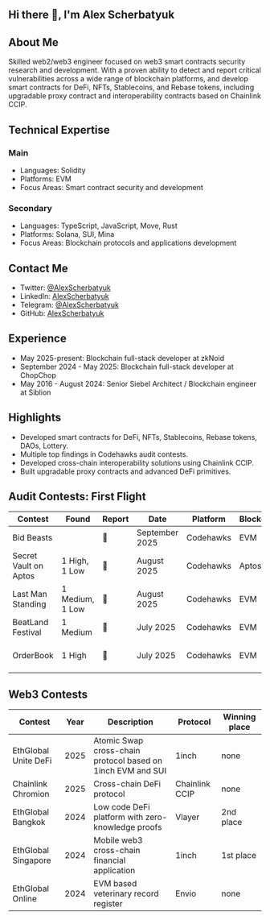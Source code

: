 ## Hi there 👋, I'm Alex Scherbatyuk
## About Me

Skilled web2/web3 engineer focused on web3 smart contracts security research and development. With a proven ability to detect and report critical vulnerabilities across a wide range of blockchain platforms, and develop smart contracts for DeFi, NFTs, Stablecoins, and Rebase tokens, including upgradable proxy contract and interoperability contracts based on Chainlink CCIP.



## Technical Expertise
### Main
- Languages: Solidity
- Platforms: EVM
- Focus Areas: Smart contract security and development

### Secondary
- Languages: TypeScript, JavaScript, Move, Rust
- Platforms: Solana, SUI, Mina
- Focus Areas: Blockchain protocols and applications development

## Contact Me 
- Twitter: [@AlexScherbatyuk](https://twitter.com/AlexScherbatyuk)
- LinkedIn: [AlexScherbatyuk](https://www.linkedin.com/in/AlexScherbatyuk)
- Telegram: [@AlexScherbatyuk](https://t.me/AlexScherbatyuk)
- GitHub: [AlexScherbatyuk](https://github.com/AlexScherbatyuk)
<!--- Website:  -->

## Experience
- May 2025-present: Blockchain full-stack developer at zkNoid
- September 2024 - May 2025: Blockchain full-stack developer at ChopChop
- May 2016 - August 2024: Senior Siebel Architect / Blockchain engineer at Siblion

## Highlights
- Developed smart contracts for DeFi, NFTs, Stablecoins, Rebase tokens, DAOs, Lottery.
- Multiple top findings in Codehawks audit contests.
- Developed cross-chain interoperability solutions using Chainlink CCIP.
- Built upgradable proxy contracts and advanced DeFi primitives.



## Audit Contests: First Flight
| Contest | Found | Report | Date | Platform | Blockchain | Language | Category |
| ------- | ---- | ----------- | ------- | ------- | ------- | ------- | ------- |
| Bid Beasts |  | 📄 | September 2025 | Codehawks | EVM | Solidity | Marketplace |
| Secret Vault on Aptos | 1 High, 1 Low | 📄 | August 2025 | Codehawks | Aptos | Move | Vault |
| Last Man Standing | 1 Medium, 1 Low | 📄 | August 2025 | Codehawks | EVM | Solidity | Onchain Game |
| BeatLand Festival | 1 Medium | 📄 | July 2025 | Codehawks | EVM | Solidity | Marketplace |
| OrderBook | 1 High | 📄 | July 2025 | Codehawks | EVM | Solidity | Peer-to-peer trading system |


## Web3 Contests
| Contest | Year | Description | Protocol | Winning place |
| ------- | ---- | ----------- | ------- | ------- |
| EthGlobal Unite DeFi | 2025 | Atomic Swap cross-chain protocol based on 1inch EVM and SUI | 1inch | none |
| Chainlink Chromion | 2025 | Cross-chain DeFi protocol | Chainlink CCIP | none |
| EthGlobal Bangkok| 2024 | Low code DeFi platform with zero-knowledge proofs | Vlayer | 2nd place |
| EthGlobal Singapore | 2024 | Mobile web3 cross-chain financial application | 1inch | 1st place |
| EthGlobal Online | 2024 | EVM based veterinary record register | Envio | none |

<!--
**AlexScherbatyuk/AlexScherbatyuk** is a ✨ _special_ ✨ repository because its `README.md` (this file) appears on your GitHub profile.

Here are some ideas to get you started:

- 🔭 I’m currently working on ...
- 🌱 I’m currently learning ...
- 👯 I’m looking to collaborate on ...
- 🤔 I’m looking for help with ...
- 💬 Ask me about ...
- 📫 How to reach me: ...
- 😄 Pronouns: ...
- ⚡ Fun fact: ...
-->
